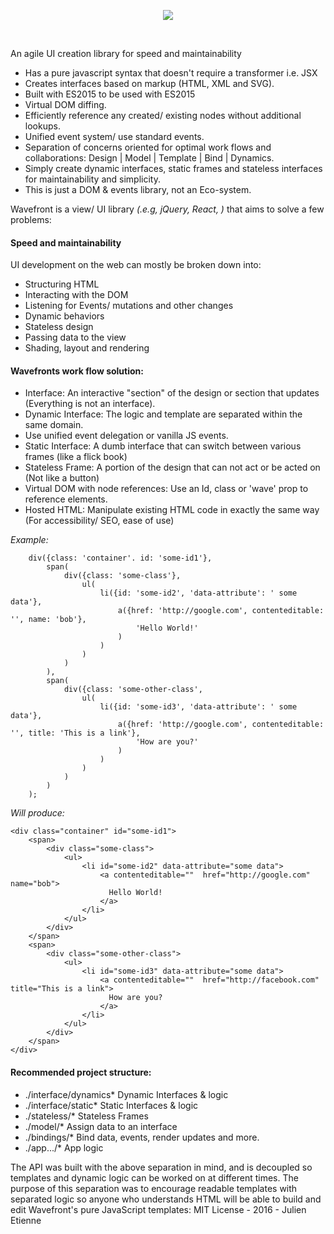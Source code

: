 <p align="center"><img src="http://oi66.tinypic.com/fmrlnc.jpg" ></p>
<p>&nbsp;</p>
An agile UI creation library for speed and maintainability

- Has a pure javascript syntax that doesn't require a transformer i.e. JSX  
- Creates interfaces based on markup (HTML, XML and SVG).
- Built with ES2015 to be used with ES2015
- Virtual DOM diffing.
- Efficiently reference any created/ existing nodes without additional lookups.
- Unified event system/ use standard events. 
- Separation of concerns oriented for optimal work flows and collaborations: Design | Model | Template | Bind | Dynamics. 
- Simply create dynamic interfaces, static frames and stateless interfaces for maintainability and simplicity. 
- This is just a DOM & events library, not an Eco-system.  

Wavefront is a view/ UI library _(.e.g, jQuery, React, )_ that aims to solve a few problems:

#### Speed and maintainability  
UI development on the web can mostly be broken down into:
- Structuring HTML
- Interacting with the DOM
- Listening for Events/ mutations and other changes
- Dynamic behaviors
- Stateless design
- Passing data to the view
- Shading, layout and rendering

#### Wavefronts work flow solution:
- Interface: An interactive "section" of the design or section that updates (Everything is not an interface).
- Dynamic Interface: The logic and template are separated within the same domain.
- Use unified event delegation or vanilla JS events.
- Static Interface: A dumb interface that can switch between various frames (like a flick book)
- Stateless Frame: A portion of the design that can not act or be acted on (Not like a button)
- Virtual DOM with node references: Use an Id, class or 'wave' prop to reference elements.
- Hosted HTML: Manipulate existing HTML code in exactly the same way (For accessibility/ SEO, ease of use)


_Example:_ 
```
    div({class: 'container'. id: 'some-id1'},
        span(
            div({class: 'some-class'},
                ul(
                    li({id: 'some-id2', 'data-attribute': ' some data'},
                        a({href: 'http://google.com', contenteditable: '', name: 'bob'}, 
                            'Hello World!'
                        )
                    )
                )
            )
        ),    
        span(
            div({class: 'some-other-class',
                ul(
                    li({id: 'some-id3', 'data-attribute': ' some data'},
                        a({href: 'http://google.com', contenteditable: '', title: 'This is a link'},  
                            'How are you?'
                        )
                    )
                )
            )
        )
    );
```
_Will produce:_
```
<div class="container" id="some-id1">
    <span>
        <div class="some-class">
            <ul>
                <li id="some-id2" data-attribute="some data">
                    <a contenteditable=""  href="http://google.com" name="bob">
                      Hello World! 
                    </a>
                </li>
            </ul>
        </div>
    </span>
    <span>
        <div class="some-other-class">
            <ul>
                <li id="some-id3" data-attribute="some data">
                    <a contenteditable=""  href="http://facebook.com" title="This is a link">
                      How are you?
                    </a>
                </li>
            </ul>
        </div>
    </span>
</div>
```

#### Recommended project structure:
- ./interface/dynamics*     Dynamic Interfaces & logic
- ./interface/static*       Static Interfaces & logic
- ./stateless/*             Stateless Frames
- ./model/*                 Assign data to an interface
- ./bindings/*              Bind data, events, render updates and more. 
- ./app.../*                App logic

The API was built with the above separation in mind, and is decoupled so templates and dynamic logic can be worked on at different times. The purpose of this separation was to encourage readable templates with separated logic so anyone who understands HTML will be able to build and edit Wavefront's pure JavaScript templates: 
MIT License - 2016 - Julien Etienne 
